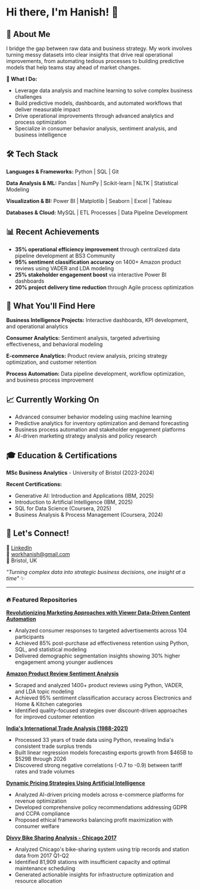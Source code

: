 # Hi there, I'm Hanish! 👋

## 🚀 About Me
I bridge the gap between raw data and business strategy. My work involves turning messy datasets into clear insights that drive real operational improvements, from automating tedious processes to building predictive models that help teams stay ahead of market changes.

**🎯 What I Do:**
- Leverage data analysis and machine learning to solve complex business challenges
- Build predictive models, dashboards, and automated workflows that deliver measurable impact
- Drive operational improvements through advanced analytics and process optimization
- Specialize in consumer behavior analysis, sentiment analysis, and business intelligence

## 🛠️ Tech Stack

**Languages & Frameworks:** Python | SQL | Git

**Data Analysis & ML:** Pandas | NumPy | Scikit-learn | NLTK | Statistical Modeling

**Visualization & BI:** Power BI | Matplotlib | Seaborn | Excel | Tableau

**Databases & Cloud:** MySQL | ETL Processes | Data Pipeline Development

## 📊 Recent Achievements
- **35% operational efficiency improvement** through centralized data pipeline development at BS3 Community
- **95% sentiment classification accuracy** on 1400+ Amazon product reviews using VADER and LDA modeling
- **25% stakeholder engagement boost** via interactive Power BI dashboards
- **20% project delivery time reduction** through Agile process optimization

## 🌟 What You'll Find Here

**Business Intelligence Projects:** Interactive dashboards, KPI development, and operational analytics

**Consumer Analytics:** Sentiment analysis, targeted advertising effectiveness, and behavioral modeling  

**E-commerce Analytics:** Product review analysis, pricing strategy optimization, and customer retention

**Process Automation:** Data pipeline development, workflow optimization, and business process improvement

## 📈 Currently Working On
- Advanced consumer behavior modeling using machine learning
- Predictive analytics for inventory optimization and demand forecasting
- Business process automation and stakeholder engagement platforms
- AI-driven marketing strategy analysis and policy research

## 🎓 Education & Certifications
**MSc Business Analytics** - University of Bristol (2023-2024)

**Recent Certifications:**
- Generative AI: Introduction and Applications (IBM, 2025)
- Introduction to Artificial Intelligence (IBM, 2025) 
- SQL for Data Science (Coursera, 2025)
- Business Analysis & Process Management (Coursera, 2024)

## 🤝 Let's Connect!
💼 [LinkedIn](https://www.linkedin.com/in/hanish-roshan-r-b2b7a3119)  
📧 workhanish@gmail.com  
📍 Bristol, UK 

*"Turning complex data into strategic business decisions, one insight at a time"* ✨

---

### 🔥 Featured Repositories

**[Revolutionizing Marketing Approaches with Viewer Data-Driven Content Automation](https://github.com/HanishRoshan/-Revolutionizing-Marketing-Approaches-with-Viewer-Data-Driven-Content-Automation)**
- Analyzed consumer responses to targeted advertisements across 104 participants
- Achieved 85% post-purchase ad effectiveness retention using Python, SQL, and statistical modeling
- Delivered demographic segmentation insights showing 30% higher engagement among younger audiences

**[Amazon Product Review Sentiment Analysis]((https://github.com/HanishRoshan/Sentiment-Analysis-on-Amazon-Product-Reviews))**
- Scraped and analyzed 1400+ product reviews using Python, VADER, and LDA topic modeling
- Achieved 95% sentiment classification accuracy across Electronics and Home & Kitchen categories
- Identified quality-focused strategies over discount-driven approaches for improved customer retention

**[India's International Trade Analysis (1988-2021)](https://github.com/HanishRoshan/India-s-Role-in-International-Trade-A-Comprehensive-Analysis-of-Import-Export-Data-1988-2021)**
- Processed 33 years of trade data using Python, revealing India's consistent trade surplus trends
- Built linear regression models forecasting exports growth from $465B to $529B through 2026
- Discovered strong negative correlations (-0.7 to -0.9) between tariff rates and trade volumes

**[Dynamic Pricing Strategies Using Artificial Intelligence](https://github.com/HanishRoshan/CaseStudy-Dynamic-Pricing-Strategies-Using-Artificial-Intelligence)**
- Analyzed AI-driven pricing models across e-commerce platforms for revenue optimization
- Developed comprehensive policy recommendations addressing GDPR and CCPA compliance
- Proposed ethical frameworks balancing profit maximization with consumer welfare

**[Divvy Bike Sharing Analysis - Chicago 2017](https://github.com/HanishRoshan/Divvy-Bike-Sharing-Program-in-Chicago-A-Detailed-Analysis-of-2017-Data-quarter-1-and-2-)**
- Analyzed Chicago's bike-sharing system using trip records and station data from 2017 Q1-Q2
- Identified 81,909 stations with insufficient capacity and optimal maintenance scheduling
- Generated actionable insights for infrastructure optimization and resource allocation
